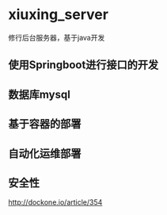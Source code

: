 # xiuxing_server
修行后台服务器，基于java开发


## 使用Springboot进行接口的开发


## 数据库mysql

## 基于容器的部署


## 自动化运维部署

## 

## 安全性


http://dockone.io/article/354
